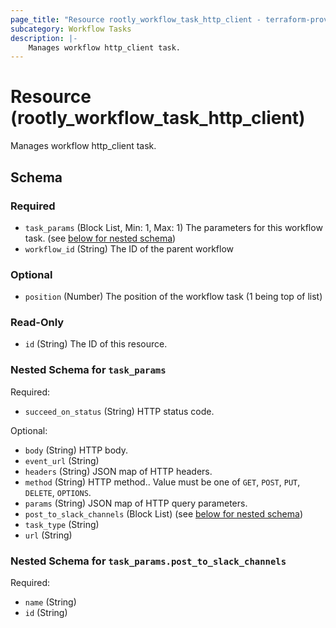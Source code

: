 ```yaml
---
page_title: "Resource rootly_workflow_task_http_client - terraform-provider-rootly"
subcategory: Workflow Tasks
description: |-
    Manages workflow http_client task.
---
```


# Resource (rootly_workflow_task_http_client)

Manages workflow http_client task.

<!-- schema generated by tfplugindocs -->
## Schema

### Required

- `task_params` (Block List, Min: 1, Max: 1) The parameters for this workflow task. (see [below for nested schema](#nestedblock--task_params))
- `workflow_id` (String) The ID of the parent workflow

### Optional

- `position` (Number) The position of the workflow task (1 being top of list)

### Read-Only

- `id` (String) The ID of this resource.

<a id="nestedblock--task_params"></a>
### Nested Schema for `task_params`

Required:

- `succeed_on_status` (String) HTTP status code.

Optional:

- `body` (String) HTTP body.
- `event_url` (String)
- `headers` (String) JSON map of HTTP headers.
- `method` (String) HTTP method.. Value must be one of `GET`, `POST`, `PUT`, `DELETE`, `OPTIONS`.
- `params` (String) JSON map of HTTP query parameters.
- `post_to_slack_channels` (Block List) (see [below for nested schema](#nestedblock--task_params--post_to_slack_channels))
- `task_type` (String)
- `url` (String)

<a id="nestedblock--task_params--post_to_slack_channels"></a>
### Nested Schema for `task_params.post_to_slack_channels`

Required:

- `name` (String)
- `id` (String)
